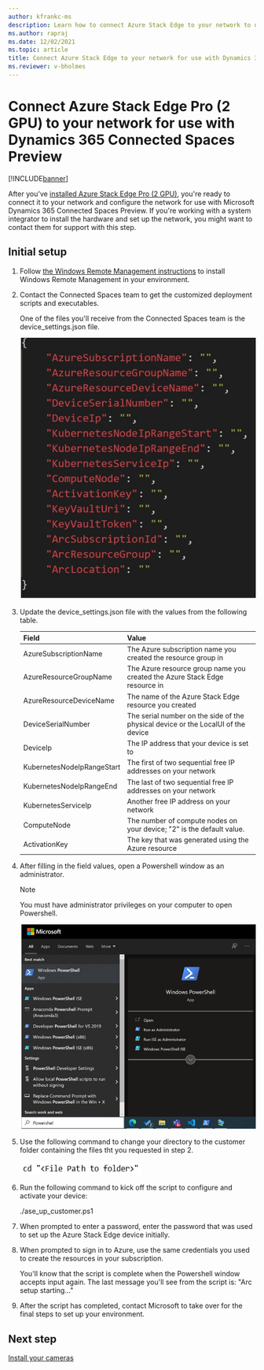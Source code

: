 ```yaml
---
author: kfrankc-ms
description: Learn how to connect Azure Stack Edge to your network to use with Dynamics 365 Connected Spaces Preview
ms.author: rapraj
ms.date: 12/02/2021
ms.topic: article
title: Connect Azure Stack Edge to your network for use with Dynamics 365 Connected Spaces Preview
ms.reviewer: v-bholmes
---
```


# Connect Azure Stack Edge Pro (2 GPU) to your network for use with Dynamics 365 Connected Spaces Preview

[!INCLUDE[banner](includes/banner.md)]

After you've [installed Azure Stack Edge Pro (2 GPU)](ase-install.md), you're ready to connect it to your network and configure the network for use with Microsoft Dynamics 365 Connected Spaces Preview. If you're working with a system integrator to install the hardware and set up the network, you might want to contact them for support with this step. 

## Initial setup

1. Follow [the Windows Remote Management instructions](https://docs.microsoft.com/windows/win32/winrm/installation-and-configuration-for-windows-remote-management#quick-default-configuration) to install Windows Remote Management in your environment.

2. Contact the Connected Spaces team to get the customized deployment scripts and executables. 

    One of the files you'll receive from the Connected Spaces team is the device_settings.json file.

    ![Windows Remote Management settings.](media/ase-connect-windows-remote-management.jpg "Windows Remote Management settings")

3. Update the device_settings.json file with the values from the following table. 
 
    |Field|Value|
    |------------------------------------------|-----------------------------------------------------------------------------------|
    |AzureSubscriptionName|The Azure subscription name you created the resource group in|
    |AzureResourceGroupName|The Azure resource group name you created the Azure Stack Edge resource in|
    |AzureResourceDeviceName|The name of the Azure Stack Edge resource you created|
    |DeviceSerialNumber|The serial number on the side of the physical device or the LocalUI of the device|
    |DeviceIp|The IP address that your device is set to|
    |KubernetesNodeIpRangeStart|The first of two sequential free IP addresses on your network|
    |KubernetesNodeIpRangeEnd|The last of two sequential free IP addresses on your network|
    |KubernetesServiceIp|Another free IP address on your network|
    |ComputeNode|The number of compute nodes on your device; "2" is the default value.|
    |ActivationKey|The key that was generated using the Azure resource|

4. After filling in the field values, open a Powershell window as an administrator. 

    > [!NOTE]
    > You must have administrator privileges on your computer to open Powershell. 

     ![Screenshot of Windows Powershell window.](media/ase-connect-powershell.jpg "Screenshot of Windows Powershell window")

5. Use the following command to change your directory to the customer folder containing the files tht you requested in step 2.

     ![Screenshot of cd command.](media/ase-connect-change-directory.jpg "Screenshot of cd command")

6. Run the following command to kick off the script to configure and activate your device:

    ./ase_up_customer.ps1

7. When prompted to enter a password, enter the password that was used to set up the Azure Stack Edge device initially. 

8. When prompted to sign in to Azure, use the same credentials you used to create the resources in your subscription.

    You'll know that the script is complete when the Powershell window accepts input again. The last message you'll see from the script is: "Arc setup starting..."

9. After the script has completed, contact Microsoft to take over for the final steps to set up your environment. 

## Next step

[Install your cameras](install-cameras.md)
